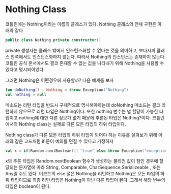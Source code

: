 # Nothing Class

코틀린에는 Nothing이라는 이름의 클래스가 있다. Nothing 클래스의 전체 구현은 아래와 같다

```kotlin
public class Nothing private constructor()
```

private 생성자는 클래스 밖에서 인스턴스화할 수 없다는 것을 의미하고, 보다시피 클래스 안쪽에서도 인스턴스화하지 않는다. 따라서 Nothing의 인스턴스는 존재하지 않는다. 코틀린 공식 문서에서도 결코 존재할 수 없는 값을 나타내기 위해 Nothing을 사용할 수 있다고 명시되어있다.

그러면 Nothing은 어떤경우에 사용할까? 다음 예제를 보자

```kotlin
fun doNothing() : Nothing = throw Exception("Nothing")
val nothing = null
```

메소드는 리턴 타입을 반드시 구체적으로 명시해야하는데 doNothing 메소드는 결코 리턴하지 않으므로 리턴 타입은 Nothing이다. 또한 nothing 변수는 널 할당이 가능한 타입이고 nothing에 대한 다른 정보가 없기 때문에 추론된 타입은 Nothing?이다. 코틀린에서의 Nothing class는 실제로 다른 모든 타입의 하위 타입이다.

Nothing class가 다른 모든 타입의 하위 타입이 되어야 하는 이유를 살펴보기 위해 아래와 같은 코드처럼 if 문이 예외를 던질 수 있다고 가정하자

```kotlin
val x = if(Random.nextBoolean()) "true" else throw Exception("exception")
```

x의 추론 타입은 Random.nextBoolean 함수가 생성하는 불리언 값이 참인 경우에 할당되는 문자열에 따라 String, Comparable<String>, CharSequence,Serializeable , 또는 Any일 수도 있다. 이코드의 else 절은 Nothing을 리턴하고 Nothing은 모든 타입의 하위 타입이므로 최종 리턴 타입은 Nothing이 아닌 다른 타입이 된다. 그래서 해당 변수의 타입은 boolean이 된다.